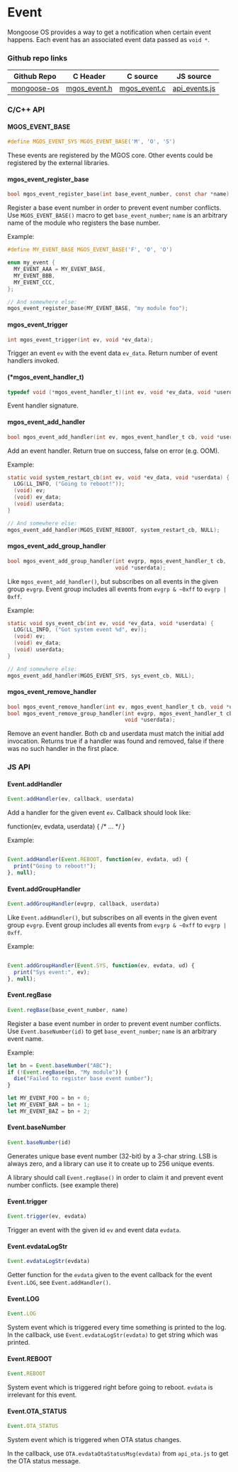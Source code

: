
# Event

Mongoose OS provides a way to get a notification when certain event
happens. Each event has an associated event data passed as `void *`.
 
### Github repo links
| Github Repo | C Header | C source  | JS source |
| ----------- | -------- | --------  | ----------------- |
| [mongoose-os](https://github.com/cesanta/mongoose-os/tree/master/fw)  | [mgos_event.h](https://github.com/cesanta/mongoose-os/tree/master/fw/include/mgos_event.h) | [mgos_event.c](https://github.com/cesanta/mongoose-os/tree/master/fw/src/mgos_event.c) | [api_events.js](https://github.com/mongoose-os-libs/mjs/tree/master/fs/api_events.js)         |


### C/С++ API
#### MGOS_EVENT_BASE

```c
#define MGOS_EVENT_SYS MGOS_EVENT_BASE('M', 'O', 'S')
```

These events are registered by the MGOS core.
Other events could be registered by the external libraries.
 
#### mgos_event_register_base

```c
bool mgos_event_register_base(int base_event_number, const char *name);
```

Register a base event number in order to prevent event number conflicts.
Use `MGOS_EVENT_BASE()` macro to get `base_event_number`; `name` is an
arbitrary name of the module who registers the base number.

Example:
```c
#define MY_EVENT_BASE MGOS_EVENT_BASE('F', 'O', 'O')

enum my_event {
  MY_EVENT_AAA = MY_EVENT_BASE,
  MY_EVENT_BBB,
  MY_EVENT_CCC,
};

// And somewhere else:
mgos_event_register_base(MY_EVENT_BASE, "my module foo");
```
 
#### mgos_event_trigger

```c
int mgos_event_trigger(int ev, void *ev_data);
```
 Trigger an event `ev` with the event data `ev_data`. Return number of event
handlers invoked. 
#### (*mgos_event_handler_t)

```c
typedef void (*mgos_event_handler_t)(int ev, void *ev_data, void *userdata);
```
 Event handler signature. 
#### mgos_event_add_handler

```c
bool mgos_event_add_handler(int ev, mgos_event_handler_t cb, void *userdata);
```

Add an event handler. Return true on success, false on error (e.g. OOM).

Example:
```c
static void system_restart_cb(int ev, void *ev_data, void *userdata) {
  LOG(LL_INFO, ("Going to reboot!"));
  (void) ev;
  (void) ev_data;
  (void) userdata;
}

// And somewhere else:
mgos_event_add_handler(MGOS_EVENT_REBOOT, system_restart_cb, NULL);
```
 
#### mgos_event_add_group_handler

```c
bool mgos_event_add_group_handler(int evgrp, mgos_event_handler_t cb,
                                  void *userdata);
```

Like `mgos_event_add_handler()`, but subscribes on all events in the given
group `evgrp`. Event group includes all events from `evgrp & ~0xff` to
`evgrp | 0xff`.

Example:
```c
static void sys_event_cb(int ev, void *ev_data, void *userdata) {
  LOG(LL_INFO, ("Got system event %d", ev));
  (void) ev;
  (void) ev_data;
  (void) userdata;
}

// And somewhere else:
mgos_event_add_handler(MGOS_EVENT_SYS, sys_event_cb, NULL);
```
 
#### mgos_event_remove_handler

```c
bool mgos_event_remove_handler(int ev, mgos_event_handler_t cb, void *userdata);
bool mgos_event_remove_group_handler(int evgrp, mgos_event_handler_t cb,
                                     void *userdata);
```

Remove an event handler.
Both cb and userdata must match the initial add invocation.
Returns true if a handler was found and removed, false if there was no
such handler in the first place.
 

### JS API
#### Event.addHandler

```javascript
Event.addHandler(ev, callback, userdata)
```
Add a handler for the given event `ev`. Callback should look like:

function(ev, evdata, userdata) { /* ... */ }

Example:
```javascript

Event.addHandler(Event.REBOOT, function(ev, evdata, ud) {
  print("Going to reboot!");
}, null);
```
#### Event.addGroupHandler

```javascript
Event.addGroupHandler(evgrp, callback, userdata)
```
Like `Event.addHandler()`, but subscribes on all events in the given
event group `evgrp`. Event group includes all events from `evgrp & ~0xff`
to `evgrp | 0xff`.

Example:
```javascript

Event.addGroupHandler(Event.SYS, function(ev, evdata, ud) {
  print("Sys event:", ev);
}, null);
```
#### Event.regBase

```javascript
Event.regBase(base_event_number, name)
```
Register a base event number in order to prevent event number conflicts.
Use `Event.baseNumber(id)` to get `base_event_number`; `name` is an
arbitrary event name.

Example:
```javascript
let bn = Event.baseNumber("ABC");
if (!Event.regBase(bn, "My module")) {
  die("Failed to register base event number");
}

let MY_EVENT_FOO = bn + 0;
let MY_EVENT_BAR = bn + 1;
let MY_EVENT_BAZ = bn + 2;
```
#### Event.baseNumber

```javascript
Event.baseNumber(id)
```
Generates unique base event number (32-bit) by a 3-char string.
LSB is always zero, and a library can use it to create up to 256 unique
events.

A library should call `Event.regBase()` in order to claim
it and prevent event number conflicts. (see example there)
#### Event.trigger

```javascript
Event.trigger(ev, evdata)
```
Trigger an event with the given id `ev` and event data `evdata`.
#### Event.evdataLogStr

```javascript
Event.evdataLogStr(evdata)
```
Getter function for the `evdata` given to the event callback for the event
`Event.LOG`, see `Event.addHandler()`.
#### Event.LOG

```javascript
Event.LOG
```
System event which is triggered every time something is printed to the
log.  In the callback, use `Event.evdataLogStr(evdata)` to get string
which was printed.
#### Event.REBOOT

```javascript
Event.REBOOT
```
System event which is triggered right before going to reboot. `evdata`
is irrelevant for this event.
#### Event.OTA_STATUS

```javascript
Event.OTA_STATUS
```
System event which is triggered when OTA status changes.

In the callback, use `OTA.evdataOtaStatusMsg(evdata)` from `api_ota.js` to
get the OTA status message.
